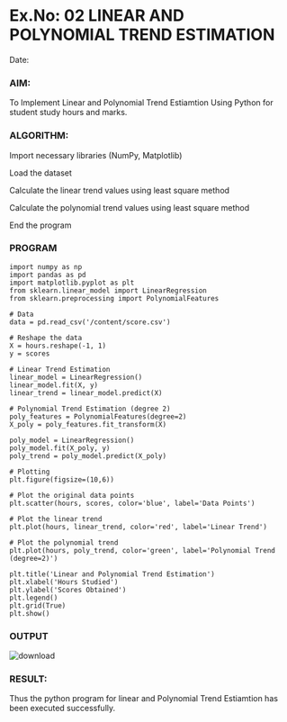 # Ex.No: 02 LINEAR AND POLYNOMIAL TREND ESTIMATION
Date:
### AIM:
To Implement Linear and Polynomial Trend Estiamtion Using Python for student study hours and marks.

### ALGORITHM:
Import necessary libraries (NumPy, Matplotlib)

Load the dataset

Calculate the linear trend values using least square method

Calculate the polynomial trend values using least square method

End the program
### PROGRAM
```
import numpy as np
import pandas as pd
import matplotlib.pyplot as plt
from sklearn.linear_model import LinearRegression
from sklearn.preprocessing import PolynomialFeatures

# Data
data = pd.read_csv('/content/score.csv')

# Reshape the data
X = hours.reshape(-1, 1)
y = scores

# Linear Trend Estimation
linear_model = LinearRegression()
linear_model.fit(X, y)
linear_trend = linear_model.predict(X)

# Polynomial Trend Estimation (degree 2)
poly_features = PolynomialFeatures(degree=2)
X_poly = poly_features.fit_transform(X)

poly_model = LinearRegression()
poly_model.fit(X_poly, y)
poly_trend = poly_model.predict(X_poly)

# Plotting
plt.figure(figsize=(10,6))

# Plot the original data points
plt.scatter(hours, scores, color='blue', label='Data Points')

# Plot the linear trend
plt.plot(hours, linear_trend, color='red', label='Linear Trend')

# Plot the polynomial trend
plt.plot(hours, poly_trend, color='green', label='Polynomial Trend (degree=2)')

plt.title('Linear and Polynomial Trend Estimation')
plt.xlabel('Hours Studied')
plt.ylabel('Scores Obtained')
plt.legend()
plt.grid(True)
plt.show()
```

### OUTPUT
![download](https://github.com/user-attachments/assets/4ca9ba78-bb06-49d2-9801-551c9520f0a4)


### RESULT:
Thus the python program for linear and Polynomial Trend Estiamtion has been executed successfully.
